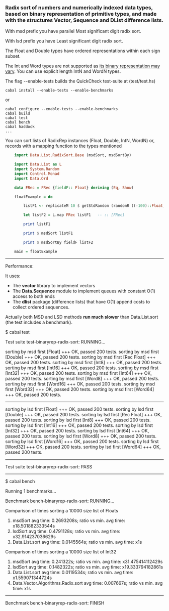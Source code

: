 ### Radix sort of numbers and numerically indexed data types, based on binary representation of primitive types, and made with the structures Vector, Sequence and DList difference lists.

With msd prefix you have parallel Most significant digit radix sort.

With lsd prefix you have Least significant digit radix sort.

The Float and Double types have ordered representations within each sign subset.

The Int and Word types are not supported as [its binary representation may vary](http://www.haskell.org/ghc/docs/7.2.2/html/libraries/ghc-prim-0.2.0.0/GHC-Prim.html#g:1). You can use explicit length IntN and WordN types.

The flag --enable-tests builds the QuickCheck test-suite at (test/test.hs)

    cabal install --enable-tests --enable-benchmarks

or

    cabal configure --enable-tests --enable-benchmarks
    cabal build
    cabal test
    cabal bench
    cabal haddock
    ...

You can sort lists of RadixRep instances (Float, Double, IntN, WordN) or, records with a mapping function to the types mentioned

```haskell
    import Data.List.RadixSort.Base (msdSort, msdSortBy)

    import Data.List as L
    import System.Random
    import Control.Monad
    import Data.Ord

    data FRec = FRec {fieldF:: Float} deriving (Eq, Show)

    floatExample = do

        listF1 <- replicateM 10 $ getStdRandom (randomR ((-100)::Float,100))

        let listF2 = L.map FRec listF1   -- :: [FRec]

        print listF1

        print $ msdSort listF1

        print $ msdSortBy fieldF listF2

    main = floatExample
```
-------------------

Performance:

It uses:

* The __vector__ library to implement vectors
* The __Data.Sequence__ module to implement queues with constant O(1) access to both ends
* The __dlist__ package (difference lists) that have O(1) append costs to collect ordered sequences.

Actually both MSD and LSD methods __run much slower__ than Data.List.sort (the test includes a benchmark).

$ cabal test

Test suite test-binaryrep-radix-sort: RUNNING...

sorting by msd first [Float]
+++ OK, passed 200 tests.
sorting by msd first [Double]
+++ OK, passed 200 tests.
sorting by msd first [Rec Float]
+++ OK, passed 200 tests.
sorting by msd first [Int8]
+++ OK, passed 200 tests.
sorting by msd first [Int16]
+++ OK, passed 200 tests.
sorting by msd first [Int32]
+++ OK, passed 200 tests.
sorting by msd first [Int64]
+++ OK, passed 200 tests.
sorting by msd first [Word8]
+++ OK, passed 200 tests.
sorting by msd first [Word16]
+++ OK, passed 200 tests.
sorting by msd first [Word32]
+++ OK, passed 200 tests.
sorting by msd first [Word64]
+++ OK, passed 200 tests.


-------------------
sorting by lsd first [Float]
+++ OK, passed 200 tests.
sorting by lsd first [Double]
+++ OK, passed 200 tests.
sorting by lsd first [Rec Float]
+++ OK, passed 200 tests.
sorting by lsd first [Int8]
+++ OK, passed 200 tests.
sorting by lsd first [Int16]
+++ OK, passed 200 tests.
sorting by lsd first [Int32]
+++ OK, passed 200 tests.
sorting by lsd first [Int64]
+++ OK, passed 200 tests.
sorting by lsd first [Word8]
+++ OK, passed 200 tests.
sorting by lsd first [Word16]
+++ OK, passed 200 tests.
sorting by lsd first [Word32]
+++ OK, passed 200 tests.
sorting by lsd first [Word64]
+++ OK, passed 200 tests.

-------------------
Test suite test-binaryrep-radix-sort: PASS

-------------------

$ cabal bench

Running 1 benchmarks...

Benchmark bench-binaryrep-radix-sort: RUNNING...

Comparison of times sorting a 10000 size list of Floats

1. msdSort avg time: 0.2693208s; ratio vs min. avg time: x18.501882333544s
2. lsdSort avg time: 0.4791128s; ratio vs min. avg time: x32.914237036629s
3. Data.List.sort avg time: 0.0145564s; ratio vs min. avg time: x1s


Comparison of times sorting a 10000 size list of Int32

1. msdSort avg time: 0.241322s; ratio vs min. avg time: x31.475414112429s
2. lsdSort avg time: 0.1482322s; ratio vs min. avg time: x19.333794182861s
3. Data.List.sort avg time: 0.0119534s; ratio vs min. avg time: x1.559071344724s
4. Data.Vector.Algorithms.Radix.sort avg time: 0.007667s; ratio vs min. avg time: x1s

-------------------
Benchmark bench-binaryrep-radix-sort: FINISH
